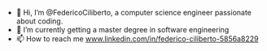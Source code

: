 - 👋 Hi, I’m @FedericoCiliberto, a computer science engineer passionate about coding.
- 🌱 I’m currently getting a master degree in software engineering
- 📫 How to reach me www.linkedin.com/in/federico-ciliberto-5856a8229

<!---
FedericoCiliberto/FedericoCiliberto is a ✨ special ✨ repository because its `README.md` (this file) appears on your GitHub profile.
You can click the Preview link to take a look at your changes.
--->

